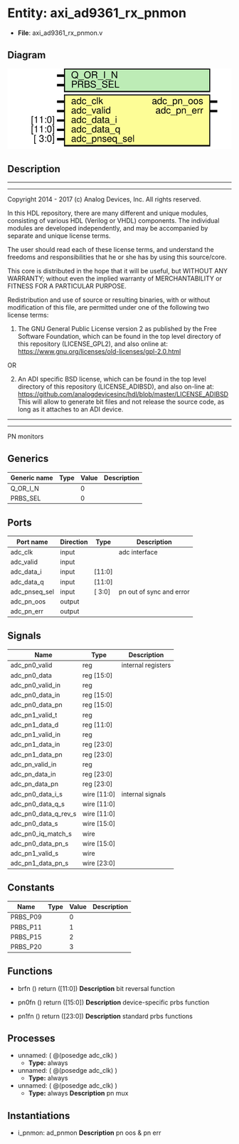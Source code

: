 # Entity: axi_ad9361_rx_pnmon

- **File**: axi_ad9361_rx_pnmon.v
## Diagram

![Diagram](axi_ad9361_rx_pnmon.svg "Diagram")
## Description

 ***************************************************************************
 ***************************************************************************
 Copyright 2014 - 2017 (c) Analog Devices, Inc. All rights reserved.

 In this HDL repository, there are many different and unique modules, consisting
 of various HDL (Verilog or VHDL) components. The individual modules are
 developed independently, and may be accompanied by separate and unique license
 terms.

 The user should read each of these license terms, and understand the
 freedoms and responsibilities that he or she has by using this source/core.

 This core is distributed in the hope that it will be useful, but WITHOUT ANY
 WARRANTY; without even the implied warranty of MERCHANTABILITY or FITNESS FOR
 A PARTICULAR PURPOSE.

 Redistribution and use of source or resulting binaries, with or without modification
 of this file, are permitted under one of the following two license terms:

   1. The GNU General Public License version 2 as published by the
      Free Software Foundation, which can be found in the top level directory
      of this repository (LICENSE_GPL2), and also online at:
      <https://www.gnu.org/licenses/old-licenses/gpl-2.0.html>

 OR

   2. An ADI specific BSD license, which can be found in the top level directory
      of this repository (LICENSE_ADIBSD), and also on-line at:
      https://github.com/analogdevicesinc/hdl/blob/master/LICENSE_ADIBSD
      This will allow to generate bit files and not release the source code,
      as long as it attaches to an ADI device.

 ***************************************************************************
 ***************************************************************************
 PN monitors

## Generics

| Generic name | Type | Value | Description |
| ------------ | ---- | ----- | ----------- |
| Q_OR_I_N     |      | 0     |             |
| PRBS_SEL     |      | 0     |             |
## Ports

| Port name     | Direction | Type   | Description               |
| ------------- | --------- | ------ | ------------------------- |
| adc_clk       | input     |        |  adc interface            |
| adc_valid     | input     |        |                           |
| adc_data_i    | input     | [11:0] |                           |
| adc_data_q    | input     | [11:0] |                           |
| adc_pnseq_sel | input     | [ 3:0] |  pn out of sync and error |
| adc_pn_oos    | output    |        |                           |
| adc_pn_err    | output    |        |                           |
## Signals

| Name                 | Type           | Description          |
| -------------------- | -------------- | -------------------- |
| adc_pn0_valid        | reg            |  internal registers  |
| adc_pn0_data         | reg     [15:0] |                      |
| adc_pn0_valid_in     | reg            |                      |
| adc_pn0_data_in      | reg     [15:0] |                      |
| adc_pn0_data_pn      | reg     [15:0] |                      |
| adc_pn1_valid_t      | reg            |                      |
| adc_pn1_data_d       | reg     [11:0] |                      |
| adc_pn1_valid_in     | reg            |                      |
| adc_pn1_data_in      | reg     [23:0] |                      |
| adc_pn1_data_pn      | reg     [23:0] |                      |
| adc_pn_valid_in      | reg            |                      |
| adc_pn_data_in       | reg     [23:0] |                      |
| adc_pn_data_pn       | reg     [23:0] |                      |
| adc_pn0_data_i_s     | wire [11:0]    |  internal signals    |
| adc_pn0_data_q_s     | wire [11:0]    |                      |
| adc_pn0_data_q_rev_s | wire [11:0]    |                      |
| adc_pn0_data_s       | wire [15:0]    |                      |
| adc_pn0_iq_match_s   | wire           |                      |
| adc_pn0_data_pn_s    | wire [15:0]    |                      |
| adc_pn1_valid_s      | wire           |                      |
| adc_pn1_data_pn_s    | wire [23:0]    |                      |
## Constants

| Name     | Type | Value | Description |
| -------- | ---- | ----- | ----------- |
| PRBS_P09 |      | 0     |             |
| PRBS_P11 |      | 1     |             |
| PRBS_P15 |      | 2     |             |
| PRBS_P20 |      | 3     |             |
## Functions
- brfn <font id="function_arguments">()</font> <font id="function_return">return ([11:0])</font>
**Description**
 bit reversal function

- pn0fn <font id="function_arguments">()</font> <font id="function_return">return ([15:0])</font>
**Description**
 device-specific prbs function

- pn1fn <font id="function_arguments">()</font> <font id="function_return">return ([23:0])</font>
**Description**
 standard prbs functions

## Processes
- unnamed: ( @(posedge adc_clk) )
  - **Type:** always
- unnamed: ( @(posedge adc_clk) )
  - **Type:** always
- unnamed: ( @(posedge adc_clk) )
  - **Type:** always
**Description**
 pn mux 
## Instantiations

- i_pnmon: ad_pnmon
**Description**
 pn oos & pn err

